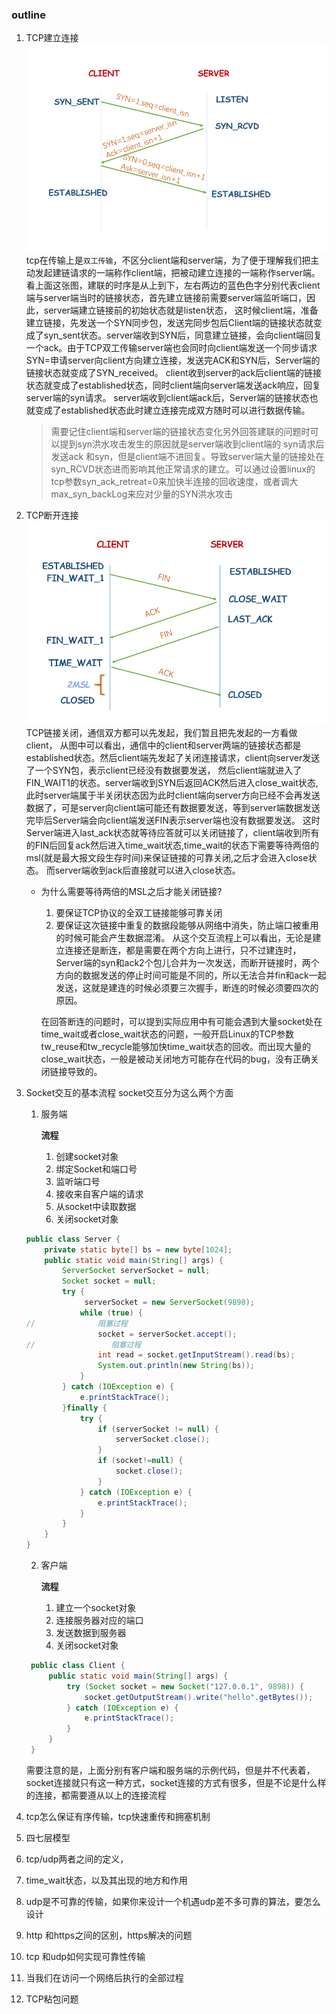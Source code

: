 ### outline

1. TCP建立连接
![TCP 建立连接](../../etc/tcp/three_hand_shank.png)
    tcp在传输上是`双工传输`，不区分client端和server端，为了便于理解我们把主动发起建链请求的一端称作client端，把被动建立连接的一端称作server端。
    看上面这张图，建联的时序是从上到下，左右两边的蓝色色字分别代表client端与server端当时的链接状态，首先建立链接前需要server端监听端口，因此，server端建立链接前的初始状态就是listen状态，
    这时候client端，准备建立链接，先发送一个SYN同步包，发送完同步包后Client端的链接状态就变成了syn_sent状态。server端收到SYN后，同意建立链接，会向client端回复一个ack。由于TCP双工传输server端也会同时向client端发送一个同步请求SYN=申请server向client方向建立连接，发送完ACK和SYN后，Server端的链接状态就变成了SYN_received。
    client收到server的ack后client端的链接状态就变成了established状态，同时client端向server端发送ack响应，回复server端的syn请求。
    server端收到client端ack后，Server端的链接状态也就变成了established状态此时建立连接完成双方随时可以进行数据传输。
    >需要记住client端和server端的链接状态变化另外回答建联的问题时可以提到syn洪水攻击发生的原因就是server端收到client端的 syn请求后发送ack 和syn，但是client端不进回复。导致server端大量的链接处在syn_RCVD状态进而影响其他正常请求的建立。可以通过设置linux的tcp参数syn_ack_retreat=0来加快半连接的回收速度，或者调大max_syn_backLog来应对少量的SYN洪水攻击
2. TCP断开连接
![TCP 建立连接](../../etc/tcp/four_time_bye.png)
    TCP链接关闭，通信双方都可以先发起，我们暂且把先发起的一方看做client，
    从图中可以看出，通信中的client和server两端的链接状态都是established状态。然后client端先发起了关闭连接请求，client向server发送了一个SYN包，表示client已经没有数据要发送，
    然后client端就进入了FIN_WAIT1的状态。server端收到SYN后返回ACK然后进入close_wait状态,此时server端属于半关闭状态因为此时client端向server方向已经不会再发送数据了，可是server向client端可能还有数据要发送，等到server端数据发送完毕后Server端会向client端发送FIN表示server端也没有数据要发送。
    这时Server端进入last_ack状态就等待应答就可以关闭链接了，client端收到所有的FIN后回复ack然后进入time_wait状态,time_wait的状态下需要等待两倍的msl(就是最大报文段生存时间)来保证链接的可靠关闭,之后才会进入close状态。
    而server端收到ack后直接就可以进入close状态。
    - 为什么需要等待两倍的MSL之后才能关闭链接?
        1. 要保证TCP协议的全双工链接能够可靠关闭
        2. 要保证这次链接中重复的数据段能够从网络中消失，防止端口被重用的时候可能会产生数据混淆。
    从这个交互流程上可以看出，无论是建立连接还是断连，都是需要在两个方向上进行，只不过建连时，Server端的syn和ack2个包儿合并为一次发送，而断开链接时，两个方向的数据发送的停止时间可能是不同的，所以无法合并fin和ack一起发送，这就是建连的时候必须要三次握手，断连的时候必须要四次的原因。
        
         在回答断连的问题时，可以提到实际应用中有可能会遇到大量socket处在time_wait或者close_wait状态的问题，一般开启Linux的TCP参数tw_reuse和tw_recycle能够加快time_wait状态的回收。而出现大量的close_wait状态，一般是被动关闭地方可能存在代码的bug，没有正确关闭链接导致的。
               
3. Socket交互的基本流程
    socket交互分为这么两个方面
    1. 服务端
    
       **流程** 
        1. 创建socket对象
        2. 绑定Socket和端口号
        3. 监听端口号
        4. 接收来自客户端的请求
        5. 从socket中读取数据
        6. 关闭socket对象
    ```java
    public class Server {   
        private static byte[] bs = new byte[1024];
        public static void main(String[] args) {
            ServerSocket serverSocket = null;
            Socket socket = null;
            try {
                 serverSocket = new ServerSocket(9898);
                while (true) {
   //              阻塞过程
                    socket = serverSocket.accept();
   //                 阻塞过程
                    int read = socket.getInputStream().read(bs);
                    System.out.println(new String(bs));
                }
            } catch (IOException e) {
                e.printStackTrace();
            }finally {
                try {
                    if (serverSocket != null) {
                        serverSocket.close();
                    }
                    if (socket!=null) {
                        socket.close();   
                    }
                } catch (IOException e) {
                    e.printStackTrace();
                }   
            }
        }
    }
     ```   
    2. 客户端
        
        **流程** 
        1. 建立一个socket对象
        2. 连接服务器对应的端口
        3. 发送数据到服务器
        4. 关闭socket对象
     ```java
      public class Client {
          public static void main(String[] args) {
              try (Socket socket = new Socket("127.0.0.1", 9898)) {
                  socket.getOutputStream().write("hello".getBytes());
              } catch (IOException e) {
                  e.printStackTrace();
              }
          }
      }  
     ```  
     需要注意的是，上面分别有客户端和服务端的示例代码，但是并不代表着，socket连接就只有这一种方式，socket连接的方式有很多，但是不论是什么样的连接，都需要遵从以上的连接流程
4. tcp怎么保证有序传输，tcp快速重传和拥塞机制
5. 四七层模型
6. tcp/udp两者之间的定义，
7. time_wait状态，以及其出现的地方和作用
8. udp是不可靠的传输，如果你来设计一个机遇udp差不多可靠的算法，要怎么设计
9. http 和https之间的区别，https解决的问题
10. tcp 和udp如何实现可靠性传输
11. 当我们在访问一个网络后执行的全部过程
12. TCP粘包问题
